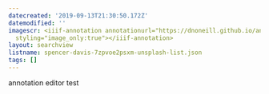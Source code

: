 ```yaml
---
datecreated: '2019-09-13T21:30:50.172Z'
datemodified: ''
imagescr: <iiif-annotation annotationurl="https://dnoneill.github.io/annotate/annotations/c1d88aba-d66d-11e9-b391-663b35d77bff.json"
  styling="image_only:true"></iiif-annotation>
layout: searchview
listname: spencer-davis-7zpvoe2psxm-unsplash-list.json
tags: []
---
```

annotation editor test